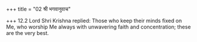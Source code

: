 +++
title = "02 श्री भगवानुवाच"

+++
12.2 Lord Shri Krishna replied: Those who keep their minds fixed on Me,
who worship Me always with unwavering faith and concentration; these are
the very best.
